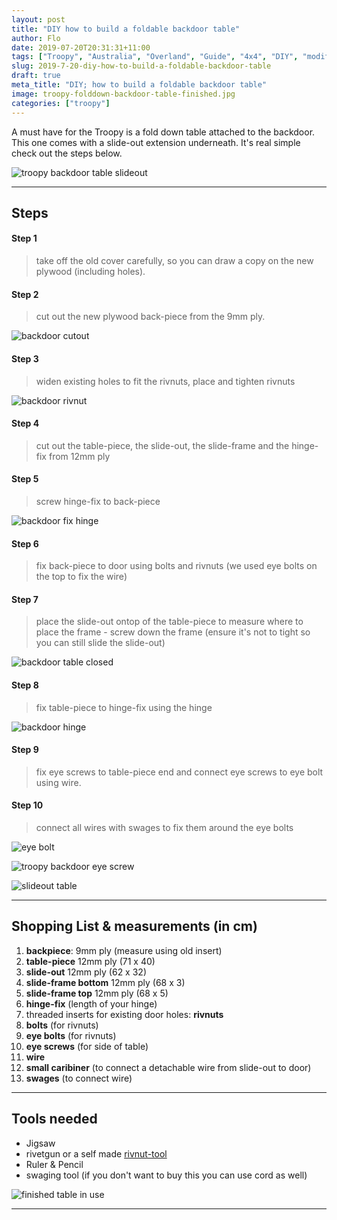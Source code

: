 ```yaml
---
layout: post
title: "DIY how to build a foldable backdoor table"
author: Flo
date: 2019-07-20T20:31:31+11:00
tags: ["Troopy", "Australia", "Overland", "Guide", "4x4", "DIY", "modification"]
slug: 2019-7-20-diy-how-to-build-a-foldable-backdoor-table
draft: true
meta_title: "DIY; how to build a foldable backdoor table"
image: troopy-folddown-backdoor-table-finished.jpg
categories: ["troopy"]
---
```


A must have for the Troopy is a fold down table attached to the backdoor.<!-- end --> This one comes with a slide-out extension underneath. It's real simple check out the steps below.

![troopy backdoor table slideout](./troop-backdoor-table-slideout-diy.jpg)

---

## Steps

#### Step 1 

> take off the old cover carefully, so you can draw a copy on the new plywood (including holes).

#### Step 2

> cut out the new plywood back-piece from the 9mm ply.

![backdoor cutout](./troopy-backdoor-cutout-backdoor.jpg)

#### Step 3

> widen existing holes to fit the rivnuts, place and tighten rivnuts

![backdoor rivnut](./troopy-backdoor-rivnut-inserts.jpg)

#### Step 4

> cut out the table-piece, the slide-out, the slide-frame and the hinge-fix from 12mm ply

#### Step 5

> screw hinge-fix to back-piece

![backdoor fix hinge](./troopy-backdoor-fix-hinge.jpg)

#### Step 6

> fix back-piece to door using bolts and rivnuts (we used eye bolts on the top to fix the wire)

#### Step 7

> place the slide-out ontop of the table-piece to measure where to place the frame - screw down the frame (ensure it's not to tight so you can still slide the slide-out)

![backdoor table closed](./troopy-backdoor-table-closed.jpg)

#### Step 8

> fix table-piece to hinge-fix using the hinge

![backdoor hinge](./troopy-backdoor-table-hinge.jpg)

#### Step 9

> fix eye screws to table-piece end and connect eye screws to eye bolt using wire.

#### Step 10

> connect all wires with swages to fix them around the eye bolts

![eye bolt](./troopy-fold-down-table-eye-bolt.jpg)

![troopy backdoor eye screw](./troopy-fold-down-table-eye-screw.jpg)

![slideout table](./troopy-backdoor-slideout-table.jpg)

---

## Shopping List & measurements (in cm)

1. **backpiece**: 9mm ply (measure using old insert)
2. **table-piece** 12mm ply (71 x 40)
3. **slide-out** 12mm ply (62 x 32)
4. **slide-frame bottom** 12mm ply (68 x 3)
5. **slide-frame top** 12mm ply (68 x 5)
6. **hinge-fix** (length of your hinge)
7. threaded inserts for existing door holes: **rivnuts**
8. **bolts** (for rivnuts)
9. **eye bolts** (for rivnuts)
10. **eye screws** (for side of table)
11. **wire**
12. **small caribiner** (to connect a detachable wire from slide-out to door)
13. **swages** (to connect wire)

---

## Tools needed

* Jigsaw
* rivetgun or a self made [rivnut-tool](https://www.youtube.com/watch?v=SzWj5y00sVg) 
* Ruler & Pencil
* swaging tool (if you don't want to buy this you can use cord as well)

![finished table in use](./troopy-table-folddown-finished.jpg)

---